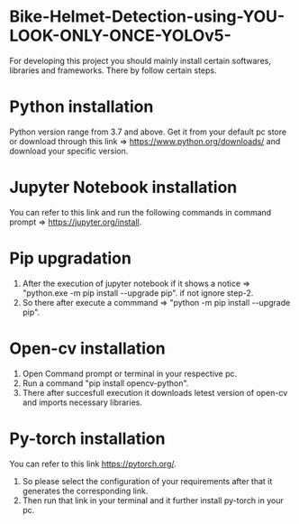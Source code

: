 # Bike-Helmet-Detection-using-YOU-LOOK-ONLY-ONCE-YOLOv5-
For developing this project you should mainly install certain softwares, libraries and frameworks. There by follow certain steps.

# Python installation
Python version range from 3.7 and above.
Get it from your default pc store or download through this link => https://www.python.org/downloads/ and download your specific version.

# Jupyter Notebook installation
You can refer to this link and run the following commands in command prompt => https://jupyter.org/install.

# Pip upgradation
1. After the execution of jupyter notebook
   if it shows a notice => "python.exe -m pip install --upgrade pip".
   if not ignore step-2.
2. So there after execute a commmand => "python -m pip install --upgrade pip".

# Open-cv installation 
1. Open Command prompt or terminal in your respective pc.
2. Run a command "pip install opencv-python".
3. There after succesfull execution it downloads letest version of open-cv and imports necessary libraries.

# Py-torch installation
You can refer to this link https://pytorch.org/.
1. So please select the configuration of your requirements after that it generates the corresponding link.
2. Then run that link in your terminal and it further install py-torch in your pc.


